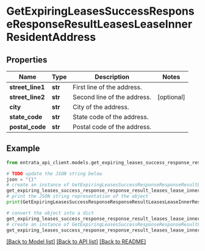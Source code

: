 # GetExpiringLeasesSuccessResponseResponseResultLeasesLeaseInnerResidentAddress


## Properties

Name | Type | Description | Notes
------------ | ------------- | ------------- | -------------
**street_line1** | **str** | First line of the address. | 
**street_line2** | **str** | Second line of the address. | [optional] 
**city** | **str** | City of the address. | 
**state_code** | **str** | State code of the address. | 
**postal_code** | **str** | Postal code of the address. | 

## Example

```python
from entrata_api_client.models.get_expiring_leases_success_response_response_result_leases_lease_inner_resident_address import GetExpiringLeasesSuccessResponseResponseResultLeasesLeaseInnerResidentAddress

# TODO update the JSON string below
json = "{}"
# create an instance of GetExpiringLeasesSuccessResponseResponseResultLeasesLeaseInnerResidentAddress from a JSON string
get_expiring_leases_success_response_response_result_leases_lease_inner_resident_address_instance = GetExpiringLeasesSuccessResponseResponseResultLeasesLeaseInnerResidentAddress.from_json(json)
# print the JSON string representation of the object
print(GetExpiringLeasesSuccessResponseResponseResultLeasesLeaseInnerResidentAddress.to_json())

# convert the object into a dict
get_expiring_leases_success_response_response_result_leases_lease_inner_resident_address_dict = get_expiring_leases_success_response_response_result_leases_lease_inner_resident_address_instance.to_dict()
# create an instance of GetExpiringLeasesSuccessResponseResponseResultLeasesLeaseInnerResidentAddress from a dict
get_expiring_leases_success_response_response_result_leases_lease_inner_resident_address_from_dict = GetExpiringLeasesSuccessResponseResponseResultLeasesLeaseInnerResidentAddress.from_dict(get_expiring_leases_success_response_response_result_leases_lease_inner_resident_address_dict)
```
[[Back to Model list]](../README.md#documentation-for-models) [[Back to API list]](../README.md#documentation-for-api-endpoints) [[Back to README]](../README.md)


